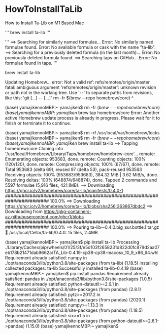 # HowToInstallTaLib
How to Install Ta-Lib on M1 Based Mac

'''
brew install ta-lib
'''

'''
==> Searching for similarly named formulae...
Error: No similarly named formulae found.
Error: No available formula or cask with the name "ta-lib".
==> Searching for a previously deleted formula (in the last month)...
Error: No previously deleted formula found.
==> Searching taps on GitHub...
Error: No formulae found in taps.
'''

brew install ta-lib

Updating Homebrew...
error: Not a valid ref: refs/remotes/origin/master
fatal: ambiguous argument 'refs/remotes/origin/master': unknown revision or path not in the working tree.
Use '--' to separate paths from revisions, like this:
'git <command> [<revision>...] -- [<file>...]'
rm -fr $(brew --repo homebrew/core) 
^
  
(base) yamajikennoMBP:~ yamajiken$ rm -fr $(brew --repo homebrew/core) 
(base) yamajikennoMBP:~ yamajiken$ brew tap homebrew/core
Error: Another active Homebrew update process is already in progress.
Please wait for it to finish or terminate it to continue.

(base) yamajikennoMBP:~ yamajiken$ rm -rf /usr/local/var/homebrew/locks
(base) yamajikennoMBP:~ yamajiken$ rm -fr $(brew --repo homebrew/core) 
(base) yamajikennoMBP:~ yamajiken$ brew install ta-lib
==> Tapping homebrew/core
Cloning into '/usr/local/Homebrew/Library/Taps/homebrew/homebrew-core'...
remote: Enumerating objects: 953683, done.
remote: Counting objects: 100% (120/120), done.
remote: Compressing objects: 100% (67/67), done.
remote: Total 953683 (delta 69), reused 97 (delta 53), pack-reused 953563
Receiving objects: 100% (953683/953683), 384.32 MiB | 3.62 MiB/s, done.
Resolving deltas: 100% (648874/648874), done.
Tapped 2 commands and 5597 formulae (5,916 files, 421.1MB).
==> Downloading https://ghcr.io/v2/homebrew/core/ta-lib/manifests/0.4.0-1
######################################################################## 100.0%
==> Downloading https://ghcr.io/v2/homebrew/core/ta-lib/blobs/sha256:363867dbdc2
==> Downloading from https://pkg-containers-az.githubusercontent.com/ghcr1/blobs
######################################################################## 100.0%
==> Pouring ta-lib--0.4.0.big_sur.bottle.1.tar.gz
🍺  /usr/local/Cellar/ta-lib/0.4.0: 15 files, 2.4MB

(base) yamajikennoMBP:~ yamajiken$ pip install ta-lib
Processing ./Library/Caches/pip/wheels/01/25/3f/e5d103f2658231d822d0fc879d2aa07eb178b21471dab9662a/TA_Lib-0.4.19-cp38-cp38-macosx_10_9_x86_64.whl
Requirement already satisfied: numpy in ./opt/anaconda3/lib/python3.8/site-packages (from ta-lib) (1.18.5)
Installing collected packages: ta-lib
Successfully installed ta-lib-0.4.19
(base) yamajikennoMBP:~ yamajiken$ pip install pandas
Requirement already satisfied: pandas in ./opt/anaconda3/lib/python3.8/site-packages (1.0.5)
Requirement already satisfied: python-dateutil>=2.6.1 in ./opt/anaconda3/lib/python3.8/site-packages (from pandas) (2.8.1)
Requirement already satisfied: pytz>=2017.2 in ./opt/anaconda3/lib/python3.8/site-packages (from pandas) (2020.1)
Requirement already satisfied: numpy>=1.13.3 in ./opt/anaconda3/lib/python3.8/site-packages (from pandas) (1.18.5)
Requirement already satisfied: six>=1.5 in ./opt/anaconda3/lib/python3.8/site-packages (from python-dateutil>=2.6.1->pandas) (1.15.0)
(base) yamajikennoMBP:~ yamajiken$ 
